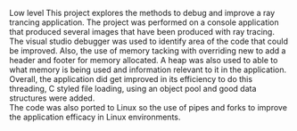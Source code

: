 Low level 
This project explores the methods to debug and improve a ray trancing application. The project was performed on a console application that produced several images that have been produced with ray tracing. 
The visual studio debugger was used to identify area of the code that could be improved. Also, the use of memory tacking with overriding new to add a header and footer for memory allocated. A heap was also used to able to what memory is being used and information relevant to it in the application.
Overall, the application did get improved in its efficiency to do this threading, C styled file loading, using an object pool and good data structures were added.  
The code was also ported to Linux so the use of pipes and forks to improve the application efficacy in Linux environments. 
